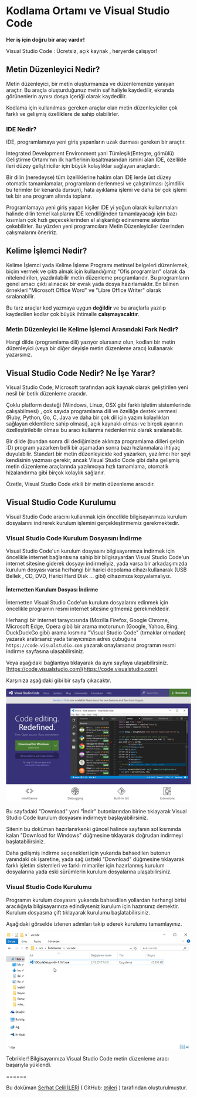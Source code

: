 # Kodlama Ortamı ve Visual Studio Code

**Her iş için doğru bir araç vardır!**

Visual Studio Code : Ücretsiz, açık kaynak , heryerde çalışıyor!

## Metin Düzenleyici Nedir?

Metin düzenleyici, bir metin oluşturmanıza ve düzenlemenize yarayan araçtır.
Bu araçla oluşturduğunuz metin saf haliyle kaydedilir, ekranda görünenlerin
aynısı dosya içeriği olarak kaydedilir.

Kodlama için kullanılması gereken araçlar olan metin düzenleyiciler çok farklı
ve gelişmiş özelliklere de sahip olabilirler.
### IDE Nedir?

IDE, programlamaya yeni giriş yapanların uzak durması gereken bir araçtır.

Integrated Development Environment yani Tümleşik(Entegre, gömülü) Geliştirme
Ortamı'nın ilk harflerinin kısaltmasından ismini alan IDE, özellikle
ileri düzey geliştiriciler için büyük kolaylıklar sağlayan araçlardır.

Bir dilin (neredeyse) tüm özelliklerine hakim olan IDE lerde üst düzey
otomatik tamamlamalar, programların derlenmesi ve çalıştırılması (şimdilik
bu terimler bir kenarda dursun), hata ayıklama işlemi ve daha bir çok işlemi
tek bir ana program altında toplanır.

Programlamaya yeni giriş yapan kişiler IDE yi yoğun olarak kullanmaları halinde
dilin temel kalıplarını IDE kendiliğinden tamamlayacağı için bazı kısımları
çok hızlı geçeceklerinden el alışkanlığı edinememe sıkıntısı çekebilirler.
Bu yüzden yeni programcılara Metin Düzenleyiciler üzerinden çalışmalarını
öneririz.

## Kelime İşlemci Nedir?

Kelime İşlemci yada Kelime İşleme Programı metinsel belgeleri düzenlemek,
biçim vermek ve çıktı almak için kullandığımız "Ofis programları" olarak da
nitelendirilen, yazdırılabilir metin düzenleme programlarıdır. Bu programların
genel amacı çıktı alınacak bir evrak yada dosya hazırlamaktır. En bilinen
örnekleri "Microsoft Office Word" ve "Libre Office Writer" olarak
sıralanabilir.

Bu tarz araçlar kod yazmaya uygun **değildir** ve bu araçlarla yazılıp
kaydedilen kodlar çok büyük ihtimalle **çalışmayacaktır**.

### Metin Düzenleyici ile Kelime İşlemci Arasındaki Fark Nedir?

Hangi dilde (programlama dili) yazıyor olursanız olun, kodları bir metin
düzenleyici (veya bir diğer deyişle metin düzenleme aracı) kullanarak 
yazarsınız.

## Visual Studio Code Nedir? Ne İşe Yarar?

Visual Studio Code, Microsoft tarafından açık kaynak olarak geliştirilen yeni
nesil bir betik düzenleme aracıdır.

Çoklu platform desteği (Windows, Linux, OSX gibi farklı işletim sistemlerinde
çalışabilmesi) , çok sayıda programlama dili ve özelliğe destek vermesi (Ruby,
Python, Go, C, Java ve daha bir çok dil için yazım kolaylıkları sağlayan
eklentilere sahip olması), açık kaynaklı olması ve birçok ayarının 
özelleştirilebilir olması bu aracı kullanma nedenlerimiz olarak sıralanabilir.

Bir dilde (bundan sonra dil dediğimizde aklınıza programlama dilleri gelsin :D)
program yazarken belli bir aşamadan sonra bazı hızlanmalara ihtiyaç 
duyulabilir. Standart bir metin düzenleyicide kod yazarken, yazılımcı her şeyi
kendisinin yazması gerekir, ancak Visual Studio Code gibi daha gelişmiş metin
düzenleme araçlarında yazılımcıya hızlı tamamlama, otomatik hizalandırma gibi
birçok kolaylık sağlanır.

Özetle, Visual Studio Code etkili bir metin düzenleme aracıdır.

## Visual Studio Code Kurulumu

Visual Studio Code aracını kullanmak için öncelikle bilgisayarımıza kurulum
dosyalarını indirerek kurulum işlemini gerçekleştirmemiz gerekmektedir.

### Visual Studio Code Kurulum Dosyasını İndirme

Visual Studio Code'un kurulum dosyasını bilgisayarımıza indirmek için öncelikle
internet bağlantısına sahip bir bilgisayardan Visual Studio Code'un internet
sitesine giderek dosyayı indirmeliyiz, yada varsa bir arkadaşımızda kurulum
dosyası varsa herhangi bir harici depolama cihazı kullanarak (USB Bellek , CD,
DVD, Harici Hard Disk ... gibi) cihazımıza kopyalamalıyız.

#### İnternetten Kurulum Dosyası İndirme

İnternetten Visual Studio Code'un kurulum dosyalarını edinmek için öncelikle
programın resmi internet sitesine gitmemiz gerekmektedir.

Herhangi bir internet tarayıcısında (Mozilla Firefox, Google Chrome, 
Microsoft Edge, Opera gibi) bir arama motorunun (Google, Yahoo, Bing, DuckDuckGo
gibi) arama kısmına "Visual Studio Code" (tırnaklar olmadan) yazarak 
aratırsanız yada tarayıcınızın adres çubuğuna `https://code.visualstudio.com`
yazarak onaylarsanız programın resmi indirme sayfasına ulaşabilirsiniz.

Veya aşağıdaki bağlantıya tıklayarak da aynı sayfaya ulaşabilirsiniz.
[https://code.visualstudio.com](https://code.visualstudio.com)

Karşınıza aşağıdaki gibi bir sayfa çıkacaktır.

![Visual Studio Code Resmi İnternet Sayfası](./images/vscode_kurulumu/sayfa_genel_gorunum.png)

Bu sayfadaki "Download" yani "İndir" butonlarından birine tıklayarak
Visual Studio Code kurulum dosyasını indirmeye başlayabilirsiniz.

Sitenin bu doküman hazırlanırkenki güncel halinde sayfanın sol kısmında
kalan "Download for Windows" düğmesine tıklayarak doğrudan indirmeyi 
başlatabilirsiniz. 

Daha gelişmiş indirme seçenekleri için yukarıda bahsedilen butonun yanındaki
ok işaretine, yada sağ üstteki "Download" düğmesine tıklayarak farklı
işletim sistemleri ve farklı mimariler için hazırlanmış kurulum dosyalarına
yada eski sürümlerin kurulum dosyalarına ulaşabilirsiniz.

### Visual Studio Code Kurulumu

Programın kurulum dosyasını yukarıda bahsedilen yollardan herhangi birisi
aracılığıyla bilgisayarınıza edindiyseniz kurulum için hazırsınız demektir.
Kurulum dosyasına çift tıklayarak kurulumu başlatabilirsiniz.

Aşağıdaki görselde izlenen adımları takip ederek kurulumu tamamlayınız.

![Visual Studio Code Kurulum Adımları](./images/vscode_kurulumu/vscode_kurulum.gif)

Tebrikler! Bilgisayarınıza Visual Studio Code metin düzenleme aracı
başarıyla yüklendi.

======

Bu doküman [Serhat Celil İLERİ](http://serhatcileri.com) ( GitHub: [@ileri](https://github.com/ileri) ) tarafından oluşturulmuştur.
